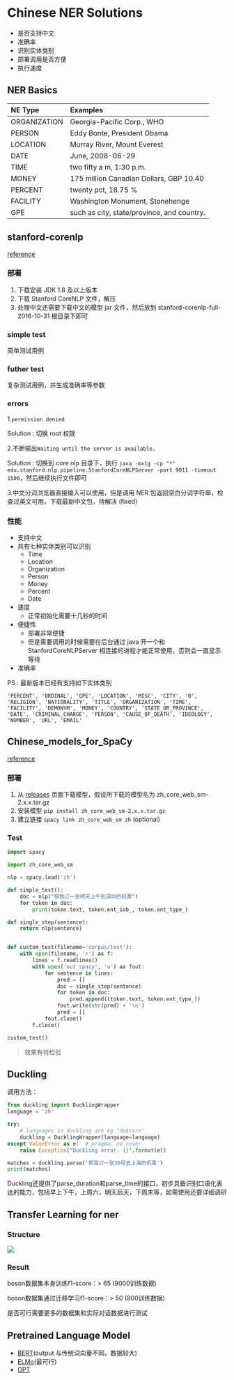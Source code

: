 # Chinese NER Solutions

- 是否支持中文
- 准确率
- 识别实体类别
- 部署调用是否方便
- 执行速度

## NER Basics

| NE Type | Examples |
| :------| :------ |
| ORGANIZATION | Georgia-Pacific Corp., WHO |
| PERSON | Eddy Bonte, President Obama |
| LOCATION | Murray River, Mount Everest |
| DATE | June, 2008-06-29 |
| TIME | two fifty a m, 1:30 p.m. |
| MONEY | 175 million Canadian Dollars, GBP 10.40 |
| PERCENT | twenty pct, 18.75 % |
| FACILITY | Washington Monument, Stonehenge |
| GPE | such as city, state/province, and country. |

## stanford-corenlp

[reference](https://github.com/Lynten/stanford-corenlp/blob/master)

### 部署

1. 下载安装 JDK 1.8 及以上版本
2. 下载 Stanford CoreNLP 文件，解压
3. 处理中文还需要下载中文的模型 jar 文件，然后放到 stanford-corenlp-full-2016-10-31 根目录下即可

### simple test

简单测试用例

### futher test

复杂测试用例，并生成准确率等参数

### errors

1.`permission denied`

Solution : 切换 root 权限

2.不断输出`Waiting until the server is available.`

Solution : 切换到 core nlp 目录下，执行 `java -mx1g -cp "*" edu.stanford.nlp.pipeline.StanfordCoreNLPServer -port 9011 -timeout 1500`，然后继续执行文件即可

3.中文分词浏览器直接输入可以使用，但是调用 NER 包返回空白分词字符串，检查过英文可用，下载最新中文包，待解决 (fixed)

### 性能

- 支持中文
- 共有七种实体类别可以识别
  - Time
  - Location
  - Organization
  - Person
  - Money
  - Percent
  - Date
- 速度
  - 正常初始化需要十几秒的时间
- 便捷性
  - 部署非常便捷
  - 但是需要调用的时候需要在后台通过 java 开一个和 StanfordCoreNLPServer 相连接的进程才能正常使用，否则会一直显示等待
- 准确率

PS : 最新版本已经有支持如下实体类别

```
'PERCENT', 'ORDINAL', 'GPE', 'LOCATION', 'MISC', 'CITY', 'O', 'RELIGION', 'NATIONALITY', 'TITLE', 'ORGANIZATION', 'TIME', 'FACILITY', 'DEMONYM', 'MONEY', 'COUNTRY', 'STATE_OR_PROVINCE', 'DATE', 'CRIMINAL_CHARGE', 'PERSON', 'CAUSE_OF_DEATH', 'IDEOLOGY', 'NUMBER', 'URL', 'EMAIL'
```

## Chinese_models_for_SpaCy

[reference](https://github.com/howl-anderson/Chinese_models_for_SpaCy)

### 部署

1. 从 [releases](https://github.com/howl-anderson/Chinese_models_for_SpaCy/releases) 页面下载模型，假设所下载的模型名为 zh_core_web_sm-2.x.x.tar.gz
2. 安装模型 `pip install zh_core_web_sm-2.x.x.tar.gz`
3. 建立链接 `spacy link zh_core_web_sm zh` (optional)

### Test

```python
import spacy

import zh_core_web_sm

nlp = spacy.load('zh')

def simple_test():
    doc = nlp("帮我订一张明天上午到深圳的机票")
    for token in doc:
        print(token.text, token.ent_iob_, token.ent_type_)

def single_step(sentence):
    return nlp(sentence)


def custom_test(filename='corpus/test'):
    with open(filename, 'r') as f:
        lines = f.readlines()
        with open('out_spacy', 'w') as fout:
            for sentence in lines:
                pred = []
                doc = single_step(sentence)
                for token in doc:
                    pred.append((token.text, token.ent_type_))
                fout.write(str(pred) + '\n')
                pred = []
            fout.close()
        f.close()

custom_test()
```

> 效果有待检验

## Duckling

调用方法：

```python
from duckling import DucklingWrapper
language = 'zh'

try:
    # languages in duckling are eg "de$core"
    duckling = DucklingWrapper(language=language)
except ValueError as e:  # pragma: no cover
    raise Exception("Duckling error. {}".format(e))

matches = duckling.parse('帮我订一张30号去上海的机票')
print(matches)
```

Duckling还提供了parse_duration和parse_time的接口，初步具备识别口语化表达的能力，包括早上下午，上周六，明天后天，下周末等，如需使用还要详细调研

## Transfer Learning for ner

### Structure

![](http://ww1.sinaimg.cn/large/e1ac6bd5ly1fwq2lqapizj21ba16ajzt.jpg)

### Result

boson数据集本身训练f1-score：> 65 (9000训练数据)

boson数据集通过迁移学习f1-score：> 50 (800训练数据)

是否可行需要更多的数据集和实际对话数据进行测试

## Pretrained Language Model

- [BERT](https://github.com/google-research/bert)(output 与传统词向量不同，数据较大)
- [ELMo](https://allennlp.org/elmo)(最可行)
- [GPT](https://github.com/huggingface/pytorch-openai-transformer-lm)
